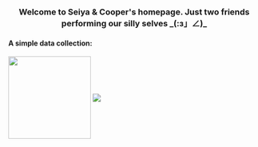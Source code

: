 <h3 align="center">Welcome to Seiya & Cooper's homepage. Just two friends performing our silly selves _(:з」∠)_</h3>

#### A simple data collection:

<div>
  <img align="center" height="165px" src="https://github-readme-stats.vercel.app/api?username=SeiyaCooper&theme=transparent&layout=compact&hide_border=true&title_color=fe63a1&show_icons=true&icon_color=fe63a1"/>
  <img align="center" src="https://github-readme-stats.vercel.app/api/top-langs/?username=SeiyaCooper&layout=compact&theme=transparent&hide_border=true&title_color=fe63a1"/>
</div>

